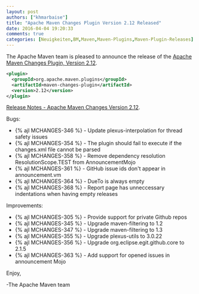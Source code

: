 ```yaml
---
layout: post
authors: ["khmarbaise"]
title: "Apache Maven Changes Plugin Version 2.12 Released"
date: 2016-04-04 19:20:33
comments: true
categories: [Neuigkeiten,BM,Maven,Maven-Plugins,Maven-Plugin-Releases]
---
```

The Apache Maven team is pleased to announce the release of the 
[Apache Maven Changes Plugin, Version 2.12](https://maven.apache.org/plugins/maven-changes-plugin).


``` xml
<plugin>
  <groupId>org.apache.maven.plugins</groupId>
  <artifactId>maven-changes-plugin</artifactId>
  <version>2.12</version>
</plugin>
```

<!-- more -->

[Release Notes - Apache Maven Changes Version 2.12](https://issues.apache.org/jira/secure/ReleaseNote.jspa?projectId=12317222&version=12330385).

Bugs:

 * {% ajl MCHANGES-346 %} -  Update plexus-interpolation for thread safety issues
 * {% ajl MCHANGES-354 %} -  The plugin should fail to execute if the changes.xml file cannot be parsed
 * {% ajl MCHANGES-358 %} -  Remove dependency resolution ResolutionScope.TEST  from AnnouncementMojo
 * {% ajl MCHANGES-361 %} -  GitHub issue ids don't appear in announcement.vm
 * {% ajl MCHANGES-364 %} -  DueTo is always empty
 * {% ajl MCHANGES-368 %} -  Report page has unneccessary indentations when having empty releases

Improvements:

 * {% ajl MCHANGES-305 %} -  Provide support for private Github repos
 * {% ajl MCHANGES-345 %} -  Upgrade maven-filtering to 1.2
 * {% ajl MCHANGES-347 %} -  Upgrade maven-filtering to 1.3
 * {% ajl MCHANGES-355 %} -  Upgrade plexus-utils to 3.0.22
 * {% ajl MCHANGES-356 %} -  Upgrade org.eclipse.egit.github.core to 2.1.5
 * {% ajl MCHANGES-363 %} -  Add support for opened issues in announcement Mojo


Enjoy,

-The Apache Maven team
